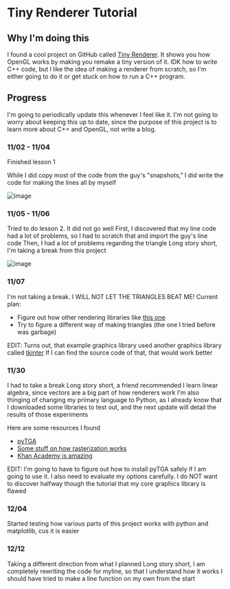 # Tiny Renderer Tutorial

## Why I'm doing this

I found a cool project on GitHub called [Tiny Renderer](https://github.com/ssloy/tinyrenderer). It shows you how OpenGL works by making you remake a tiny version of it. IDK how to write C++ code, but I like the idea of making a renderer from scratch, so I'm either going to do it or get stuck on how to run a C++ program.

## Progress

I'm going to periodically update this whenever I feel like it. I'm not going to worry about keeping this up to date, since the purpose of this project is to learn more about C++ and OpenGL, not write a blog.

### 11/02 - 11/04

Finished lesson 1

While I did copy most of the code from the guy's "snapshots," I did write the code for making the lines all by myself

![image](display/lesson1_wireframe.tga)

### 11/05 - 11/06

Tried to do lesson 2. It did not go well
First, I discovered that my line code had a lot of problems, so I had to scratch that and import the guy's line code
Then, I had a lot of problems regarding the triangle
Long story short, I'm taking a break from this project

![image](lesson2_failedtriangles.tga)

### 11/07

I'm not taking a break. I WILL NOT LET THE TRIANGLES BEAT ME!
Current plan:
- Figure out how other rendering libraries like [this one](https://www.rose-hulman.edu/class/csse/resources/Python/ZelleGraphics.html)
- Try to figure a different way of making triangles (the one I tried before was garbage)

EDIT: Turns out, that example graphics library used another graphics library called [tkinter](https://realpython.com/python-gui-tkinter/)
      If I can find the source code of that, that would work better

### 11/30

I had to take a break
Long story short, a friend recommended I learn linear algebra, since vectors are a big part of how renderers work
I'm also thinging of changing my primary language to Python, as I already know that
I downloaded some libraries to test out, and the next update will detail the results of those experiments

Here are some resources I found
- [pyTGA](https://github.com/MircoT/pyTGA)
- [Some stuff on how rasterization works](https://www.scratchapixel.com/lessons/3d-basic-rendering/rasterization-practical-implementation/projection-stage.html)
- [Khan Academy is amazing](https://www.khanacademy.org/math/linear-algebra/vectors-and-spaces/vectors/v/linear-algebra-parametric-representations-of-lines)

EDIT: I'm going to have to figure out how to install pyTGA safely if I am going to use it. I also need to evaluate my options carefully. I do NOT want to discover halfway though the tutorial that my core graphics library is flawed

### 12/04

Started testing how various parts of this project works with python and matplotlib, cus it is easier

### 12/12

Taking a different direction from what I planned
Long story short, I am completely rewriting the code for myline, so that I understand how it works
I should have tried to make a line function on my own from the start

